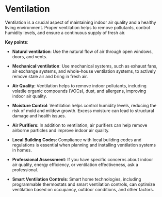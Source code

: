 [//]: # (
source: gpt-3 + jph editing
tags: air
)

# Ventilation

Ventilation is a crucial aspect of maintaining indoor air quality and a healthy living environment. Proper ventilation helps to remove pollutants, control humidity levels, and ensure a continuous supply of fresh air.

**Key points**:

* **Natural ventilation**: Use the natural flow of air through open windows, doors, and vents.

* **Mechanical ventilation**: Use mechanical systems, such as exhaust fans, air exchange systems, and whole-house ventilation systems, to actively remove stale air and bring in fresh air.

* **Air Quality**: Ventilation helps to remove indoor pollutants, including volatile organic compounds (VOCs), dust, and allergens, improving indoor air quality.

* **Moisture Control**: Ventilation helps control humidity levels, reducing the risk of mold and mildew growth. Excess moisture can lead to structural damage and health issues.

* **Air Purifiers**: In addition to ventilation, air purifiers can help remove airborne particles and improve indoor air quality.

* **Local Building Codes**: Compliance with local building codes and regulations is essential when planning and installing ventilation systems in homes.

* **Professional Assessment**: If you have specific concerns about indoor air quality, energy efficiency, or ventilation effectiveness, ask a professional.

* **Smart Ventilation Controls**: Smart home technologies, including programmable thermostats and smart ventilation controls, can optimize ventilation based on occupancy, outdoor conditions, and other factors.

